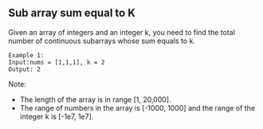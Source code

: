 ## Sub array sum equal to K

Given an array of integers and an integer k, you need to find the total number of continuous subarrays whose sum equals to k.
```
Example 1:
Input:nums = [1,1,1], k = 2
Output: 2

```
Note:  
- The length of the array is in range [1, 20,000].
- The range of numbers in the array is [-1000, 1000] and the range of the integer k is [-1e7, 1e7].
